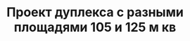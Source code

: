 ---
title: Проект дуплекса с разными площадями 105 и 125 м кв
description: Готовый проект дуплекса с разными площадями на две семьи, из кирпича, газобетона или пеноблока. Площадь секции&#58; 105 и 125 м.кв.

layout: project
permalink: /proekty/:path

weight: 65

project-title: Дуплекс с разными площадями
project-catalog-title: Двухэтажный дуплекс
project-name: TD-105/125
tiny-description: Таунхаус с разными площадями

short-description: "Готовый проект дуплекса с разными площадями на две семьи, из кирпича, газобетона или пеноблока. Площадь секции&#58; 105 и 125 м.кв."

price-project: "60 000 р"
price-build:

area: "105/125"

related:
- TD-79
- TD-123
- TP-116

params:
- name: "Площадь секции А/Б:"
  value: "104/125 м<sup>2</sup>"
- name: "Площадь 1-го этажа:"
  value: "55/65 м<sup>2</sup>"
- name: "Площадь 2-го этажа:"
  value: "49/60 м<sup>2</sup>"
- name: "Крыльцо, терраса"
  value: "24/24 м<sup>2</sup>"
- name: "Спальни"
  value: "3/4"
- name: "Санузлы"
  value: "2/2"
- name: "Габаритные размеры дома"
  value: "13.6 x 18.5м"
- name: "Высота 1-го этажа"
  value: "3.0м"
- name: "Высота 2-го этажа"
  value: "2.7м"
- name: "Фундамент"
  value: "Монолитный ж/б"
- name: "Конструкция стен"
  value: "Газобетон 400мм"
- name: "Перекрытия"
  value: "Монолитные ж/б"
- name: "Покрытие кровли"
  value: "Гибкая черепица"
- name: "Облицовка стен"
  value: "Клинкер, термососна"

options:
- name: "Зеркальный проект"
  value: "5 000 р"
- name: "Паспорт дома"
  value: "5 000 р"
- name: "Проект отопления"
  value: "30 000 р"
- name: "Водоснабжение, канализация"
  value: "30 000 р"
- name: "Проект электрики"
  value: "30 000 р"
- name: "Проект подвала"
  value: "30 000 р"
- name: "Замена материала стен"
  value: "20 000 р"
- name: "Изменение фундамента"
  value: "20 000 р"
- name: "Перепланировка (перегородки)"
  value: "5 000 р"
- name: "Дизайн интерьера"
  value: "120 000 р"
---